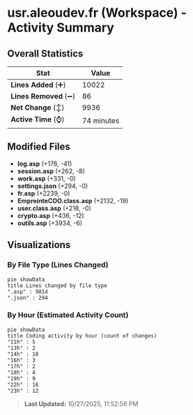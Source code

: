 # usr.aleoudev.fr (Workspace) - Activity Summary 

## Overall Statistics

| Stat                   | Value                                                             |
| ---------------------- | ----------------------------------------------------------------- |
| **Lines Added** (➕)   | 10022                                          |
| **Lines Removed** (➖) | 86                                        |
| **Net Change** (↕)    | 9936                |
| **Active Time** (⌚)   | 74 minutes |


## Modified Files
- **log.asp** (+176, -41)
- **session.asp** (+262, -8)
- **work.asp** (+331, -0)
- **settings.json** (+294, -0)
- **fr.asp** (+2239, -0)
- **EmpreinteCOO.class.asp** (+2132, -19)
- **user.class.asp** (+218, -0)
- **crypto.asp** (+436, -12)
- **outils.asp** (+3934, -6)

## Visualizations

### By File Type (Lines Changed)

```mermaid
pie showData
title Lines changed by file type
".asp" : 9814
".json" : 294
```

### By Hour (Estimated Activity Count)

```mermaid
pie showData
title Coding activity by hour (count of changes)
"11h" : 5
"13h" : 2
"14h" : 10
"16h" : 3
"17h" : 2
"18h" : 4
"19h" : 9
"22h" : 16
"23h" : 12
```


> **Last Updated:** 10/27/2025, 11:52:56 PM
